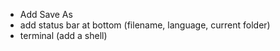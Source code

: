 - Add Save As
- add status bar at bottom (filename, language, current folder)
- terminal (add a shell)